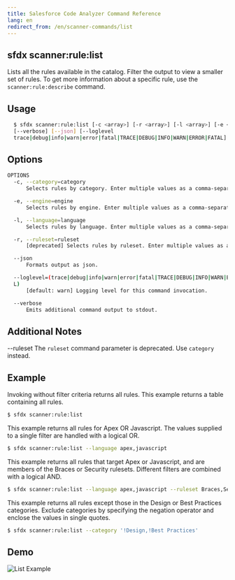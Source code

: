 ```yaml
---
title: Salesforce Code Analyzer Command Reference
lang: en
redirect_from: /en/scanner-commands/list
---
```


## sfdx scanner:rule:list
Lists all the rules available in the catalog. Filter the output to view a smaller set of rules. To get more information about a specific rule, use the ```scanner:rule:describe``` command.

## Usage

```bash
  $ sfdx scanner:rule:list [-c <array>] [-r <array>] [-l <array>] [-e <array>] 
  [--verbose] [--json] [--loglevel 
  trace|debug|info|warn|error|fatal|TRACE|DEBUG|INFO|WARN|ERROR|FATAL]
```
  
## Options

```bash
OPTIONS
  -c, --category=category
      Selects rules by category. Enter multiple values as a comma-separated list.

  -e, --engine=engine
      Selects rules by engine. Enter multiple values as a comma-separated list.

  -l, --language=language
      Selects rules by language. Enter multiple values as a comma-separated list.

  -r, --ruleset=ruleset
      [deprecated] Selects rules by ruleset. Enter multiple values as a comma-separated list.

  --json
      Formats output as json.

  --loglevel=(trace|debug|info|warn|error|fatal|TRACE|DEBUG|INFO|WARN|ERROR|FATA
  L)
      [default: warn] Logging level for this command invocation.

  --verbose
      Emits additional command output to stdout.
```
  
## Additional Notes

--ruleset The `ruleset` command parameter is deprecated. Use `category` instead.


## Example
Invoking without filter criteria returns all rules.
This example returns a table containing all rules.
```bash
$ sfdx scanner:rule:list
```

This example returns all rules for Apex OR Javascript. The values supplied to a single filter are handled with a logical OR.
```bash
$ sfdx scanner:rule:list --language apex,javascript
```

This example returns all rules that target Apex or Javascript, and are members of the Braces or Security rulesets. Different filters are combined with a logical AND.
```bash
$ sfdx scanner:rule:list --language apex,javascript --ruleset Braces,Security
```

This example returns all rules except those in the Design or Best Practices categories. Exclude categories by specifying the negation operator and enclose the values in single quotes.
```bash
$ sfdx scanner:rule:list --category '!Design,!Best Practices'
```

## Demo
![List Example](./assets/images/list.gif) 
